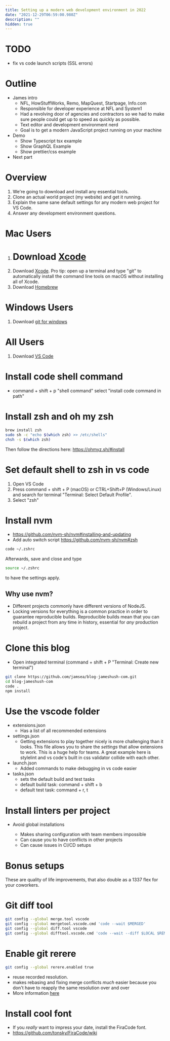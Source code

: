 ```yaml
---
title: Setting up a modern web development environment in 2022
date: "2021-12-29T06:59:00.980Z"
description: ""
hidden: true
---
```


# TODO

- fix vs code launch scripts (SSL errors)

# Outline

- James intro
  - NFL, HowStuffWorks, Remo, MapQuest, Startpage, Info.com
  - Responsible for developer experience at NFL and System1
  - Had a revolving door of agencies and contractors so we had to make sure people could get up to speed as quickly as possible.
  - Text editor and development environment nerd
  - Goal is to get a modern JavaScript project running on your machine
- Demo
  - Show Typescript tsx example
  - Show GraphQL Example
  - Show prettier/css example
- Next part

# Overview

1. We're going to download and install any essential tools.
2. Clone an actual world project (my website) and get it running.
3. Explain the same sane default settings for any modern web project for VS Code.
4. Answer any development environment questions.

# Mac Users

1. # Download [Xcode](https://apps.apple.com/us/app/xcode/id497799835?mt=12)
1. Download [Xcode](https://apps.apple.com/us/app/xcode/id497799835?mt=12). Pro tip: open up a terminal and type "git" to automatically install the command line tools on macOS without installing all of Xcode.
1. Download [Homebrew](https://brew.sh/)

# Windows Users

1. Download [git for windows](https://gitforwindows.org/)

# All Users

1. Download [VS Code](https://code.visualstudio.com/)

# Install code shell command

- command + shift + p "shell command" select "install code command in path"

# Install zsh and oh my zsh

```bash
brew install zsh
sudo sh -c "echo $(which zsh) >> /etc/shells"
chsh -s $(which zsh)
```

Then follow the directions here: https://ohmyz.sh/#install

# Set default shell to zsh in vs code

1. Open VS Code
2. Press command + shift + P (macOS) or CTRL+Shift+P (Windows/Linux) and search for terminal "Terminal: Select Default Profile".
3. Select "zsh"

# Install nvm

- https://github.com/nvm-sh/nvm#installing-and-updating
- Add auto switch script https://github.com/nvm-sh/nvm#zsh

```bash
code ~/.zshrc
```

Afterwards, save and close and type

```bash
source ~/.zshrc
```

to have the settings apply.

## Why use nvm?

- Different projects commonly have different versions of NodeJS.
- Locking versions for everything is a common practice in order to guarantee reproducible builds. Reproducible builds mean that you can rebuild a project from any time in history, essential for _any_ production project.

# Clone this blog

- Open integrated terminal (command + shift + P "Terminal: Create new terminal")

```bash
git clone https://github.com/jamsea/blog-jameshush-com.git
cd blog-jameshush-com
code .
npm install
```

# Use the vscode folder

- extensions.json
  - Has a list of all recommended extensions
- settings.json
  - Getting extensions to play together nicely is more challenging than it looks. This file allows you to share the _settings_ that allow extensions to work. This is a huge help for teams. A great example here is stylelint and vs code's built in css validator collide with each other.
- launch.json
  - Added commands to make debugging in vs code easier
- tasks.json
  - sets the default build and test tasks
  - default build task: command + shift + b
  - default test task: command + r, t

# Install linters per project

- Avoid global installations

  - Makes sharing configuration with team members impossible
  - Can cause you to have conflicts in other projects
  - Can cause issues in CI/CD setups

# Bonus setups

These are quality of life improvements, that also double as a 1337 flex for your coworkers.

# Git diff tool

```bash
git config --global merge.tool vscode
git config --global mergetool.vscode.cmd 'code --wait $MERGED'
git config --global diff.tool vscode
git config --global difftool.vscode.cmd 'code --wait --diff $LOCAL $REMOTE'
```

# Enable git rerere

```bash
git config --global rerere.enabled true
```

- reuse recorded resolution.
- makes rebasing and fixing merge conflicts _much_ easier because you don't have to reapply the same resolution over and over
- More information [here](https://stackoverflow.com/questions/49500943/what-is-git-rerere-and-how-does-it-work)

# Install cool font

- If you _really_ want to impress your date, install the FiraCode font.
- https://github.com/tonsky/FiraCode/wiki
